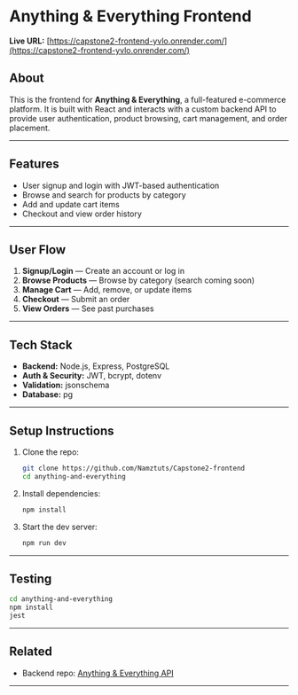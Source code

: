 # Anything & Everything Frontend

**Live URL:** [https://capstone2-frontend-yvlo.onrender.com/](https://capstone2-frontend-yvlo.onrender.com/)

## About

This is the frontend for **Anything & Everything**, a full-featured e-commerce platform. It is built with React and interacts with a custom backend API to provide user authentication, product browsing, cart management, and order placement.

---

## Features

-  User signup and login with JWT-based authentication
-  Browse and search for products by category
-  Add and update cart items
-  Checkout and view order history

---

## User Flow

1. **Signup/Login** — Create an account or log in
2. **Browse Products** — Browse by category (search coming soon)
3. **Manage Cart** — Add, remove, or update items
4. **Checkout** — Submit an order
5. **View Orders** — See past purchases

---

## Tech Stack

-  **Backend:** Node.js, Express, PostgreSQL
-  **Auth & Security:** JWT, bcrypt, dotenv
-  **Validation:** jsonschema
-  **Database:** pg

---

## Setup Instructions

1. Clone the repo:

   ```bash
   git clone https://github.com/Namztuts/Capstone2-frontend
   cd anything-and-everything
   ```

2. Install dependencies:

   ```bash
   npm install
   ```

3. Start the dev server:
   ```bash
   npm run dev
   ```

---

## Testing

```bash
cd anything-and-everything
npm install
jest
```

---

## Related

-  Backend repo: [Anything & Everything API](https://github.com/Namztuts/Capstone2-backend)

---
